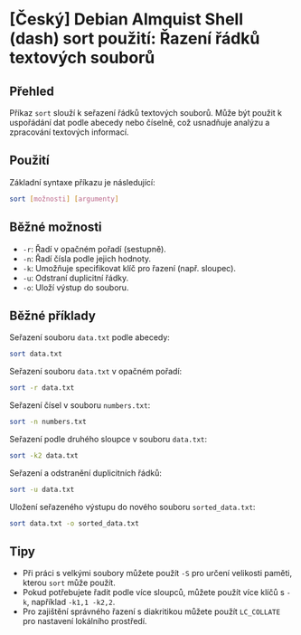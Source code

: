 # [Český] Debian Almquist Shell (dash) sort použití: Řazení řádků textových souborů

## Přehled
Příkaz `sort` slouží k seřazení řádků textových souborů. Může být použit k uspořádání dat podle abecedy nebo číselně, což usnadňuje analýzu a zpracování textových informací.

## Použití
Základní syntaxe příkazu je následující:

```bash
sort [možnosti] [argumenty]
```

## Běžné možnosti
- `-r`: Řadí v opačném pořadí (sestupně).
- `-n`: Řadí čísla podle jejich hodnoty.
- `-k`: Umožňuje specifikovat klíč pro řazení (např. sloupec).
- `-u`: Odstraní duplicitní řádky.
- `-o`: Uloží výstup do souboru.

## Běžné příklady
Seřazení souboru `data.txt` podle abecedy:

```bash
sort data.txt
```

Seřazení souboru `data.txt` v opačném pořadí:

```bash
sort -r data.txt
```

Seřazení čísel v souboru `numbers.txt`:

```bash
sort -n numbers.txt
```

Seřazení podle druhého sloupce v souboru `data.txt`:

```bash
sort -k2 data.txt
```

Seřazení a odstranění duplicitních řádků:

```bash
sort -u data.txt
```

Uložení seřazeného výstupu do nového souboru `sorted_data.txt`:

```bash
sort data.txt -o sorted_data.txt
```

## Tipy
- Při práci s velkými soubory můžete použít `-S` pro určení velikosti paměti, kterou `sort` může použít.
- Pokud potřebujete řadit podle více sloupců, můžete použít více klíčů s `-k`, například `-k1,1 -k2,2`.
- Pro zajištění správného řazení s diakritikou můžete použít `LC_COLLATE` pro nastavení lokálního prostředí.